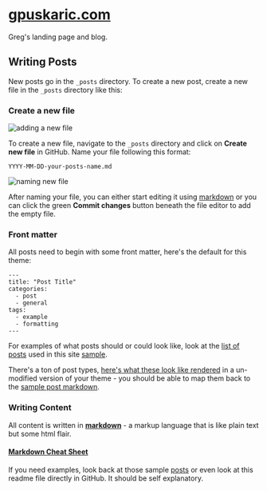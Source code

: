 # [gpuskaric.com]()

Greg's landing page and blog.

## Writing Posts

New posts go in the `_posts` directory.  To create a new post, create a new file in the `_posts` directory like this:

### Create a new file

![adding a new file]()

To create a new file, navigate to the `_posts` directory and click on **Create new file** in GitHub.  Name your file following this format:

```
YYYY-MM-DD-your-posts-name.md
```

![naming new file]()

After naming your file, you can either start editing it using [markdown]() or you can click the green **Commit changes** button beneath the file editor to add the empty file.

### Front matter

All posts need to begin with some front matter, here's the default for this theme:

```
---
title: "Post Title"
categories:
  - post
  - general
tags:
  - example
  - formatting
---
```

For examples of what posts should or could look like, look at the [list of posts](https://github.com/mmistakes/jekyll-theme-unit-test/tree/master/_posts) used in this site [sample](https://github.com/mmistakes/so-simple-theme).

There's a ton of post types, [here's what these look like rendered](https://mmistakes.github.io/so-simple-theme/posts/) in a un-modified version of your theme - you should be able to map them back to the [sample post markdown](https://github.com/mmistakes/jekyll-theme-unit-test/tree/master/_posts).

### Writing Content

All content is written in **[markdown](https://guides.github.com/features/mastering-markdown/)** - a markup language that is like plain text but some html flair.

#### [Markdown Cheat Sheet](https://github.com/adam-p/markdown-here/wiki/Markdown-Cheatsheet)

If you need examples, look back at those sample [posts](https://github.com/mmistakes/jekyll-theme-unit-test/tree/master/_posts) or even look at this readme file directly in GitHub.  It should be self explanatory.
